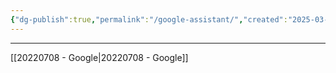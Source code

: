 ```yaml
---
{"dg-publish":true,"permalink":"/google-assistant/","created":"2025-03-21T11:25:16.796-04:00","updated":"2025-03-21T16:51:16.972-04:00"}
---
```


---

[[20220708 - Google\|20220708 - Google]]